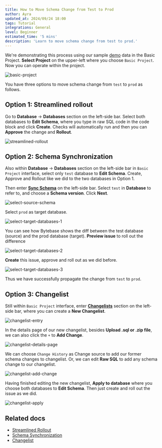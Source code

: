 ```yaml
---
title: How to Move Schema Change from Test to Prod
author: Ayra
updated_at: 2024/09/24 18:00
tags: Tutorial
integrations: General
level: Beginner
estimated_time: '5 mins'
description: 'Learn to move schema change from test to prod.'
---
```


We're demonstrating this process using our sample [demo](https://demo.bytebase.com/) data in the Basic Project. **Select Project** on the upper-left where you choose `Basic Project`. Now you can operate within the project.

![basic-project](/content/docs/tutorials/how-to-move-schema-change-from-test-to-prod/basic-project.webp)

You have three options to move schema change from `test` to `prod` as follows.

## Option 1: Streamlined rollout

Go to **Database** -> **Databases** section on the left-side bar. Select both databases to **Edit Schema**, where you type in raw SQL code in the code block and click **Create**. Checks will automatically run and then you can **Approve** the change and **Rollout**.

![streamlined-rollout](/content/docs/tutorials/how-to-move-schema-change-from-test-to-prod/streamlined-rollout.webp)

## Option 2: Schema Synchronization

Also within **Database** -> **Databases** section on the left-side bar in `Basic Project` interface, select only `test` database to **Edit Schema**. Create, Approve and Rollout like we did to the two databases in Option 1.

Then enter [**Sync Schema**](/docs/change-database/synchronize-schema/) on the left-side bar. Select `test` in **Database** to refer to, and choose a **Schema version**. Click **Next**.

![select-source-schema](/content/docs/tutorials/how-to-move-schema-change-from-test-to-prod/select-source-schema.webp)

Select `prod` as target database.

![select-target-databases-1](/content/docs/tutorials/how-to-move-schema-change-from-test-to-prod/select-target-databases-1.webp)

You can see how Bytebase shows the diff between the test database (source) and the prod database (target). **Preview issue** to roll out the difference

![select-target-databases-2](/content/docs/tutorials/how-to-move-schema-change-from-test-to-prod/select-target-databases-2.webp)

**Create** this issue, approve and roll out as we did before.

![select-target-databases-3](/content/docs/tutorials/how-to-move-schema-change-from-test-to-prod/select-target-databases-3.webp)

Thus we have successfully propagate the change from `test` to `prod`.

## Option 3: Changelist

Still within `Basic Project` interface, enter [**Changelists**](/docs/changelist/) section on the left-side bar, where you can create a **New Changelist**.

![changelist-entry](/content/docs/tutorials/how-to-move-schema-change-from-test-to-prod/changelist-entry.webp)

In the details page of our new changelist, besides **Upload .sql or .zip file**, we can also click the `+` to **Add Change**.

![changelist-details-page](/content/docs/tutorials/how-to-move-schema-change-from-test-to-prod/changelist-details-page.webp)

We can choose `Change History` as Change source to add our former schema changes to changelist. Or, we can edit **Raw SQL** to add any schema change to our changelist.

![changelist-add-change](/content/docs/tutorials/how-to-move-schema-change-from-test-to-prod/changelist-add-change.webp)

Having finished editing the new changelist, **Apply to database** where you choose both databases to **Edit Schema**. Then just create and roll out the issue as we did.

![changelist-apply](/content/docs/tutorials/how-to-move-schema-change-from-test-to-prod/changelist-apply.webp)

## Related docs

- [Streamlined Rollout](/docs/change-database/batch-change/#change-databases-from-multiple-environments)
- [Schema Synchronization](/docs/change-database/synchronize-schema)
- [Changelist](/docs/changelist)
